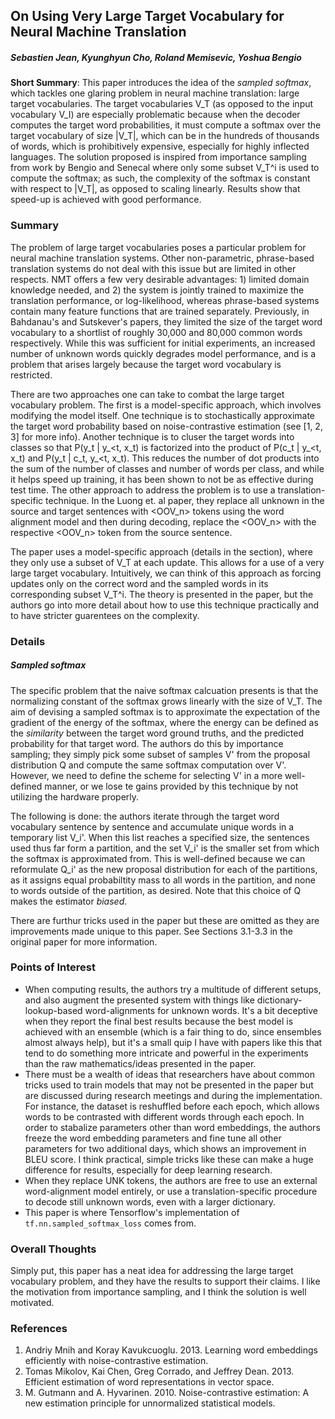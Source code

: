 ## On Using Very Large Target Vocabulary for Neural Machine Translation
##### Sebastien Jean, Kyunghyun Cho, Roland Memisevic, Yoshua Bengio

**Short Summary**: This paper introduces the idea of the *sampled softmax*, which tackles one glaring problem in neural machine translation: large target vocabularies. The target vocabularies V_T (as opposed to the input vocabulary V_I) are especially problematic because when the decoder computes the target word probabilities, it must compute a softmax over the target vocabulary of size |V_T|, which can be in the hundreds of thousands of words, which is prohibitively expensive, especially for highly inflected languages. The solution proposed is inspired from importance sampling from work by Bengio and Senecal where only some subset V_T^i is used to compute the softmax; as such, the complexity of the softmax is constant with respect to |V_T|, as opposed to scaling linearly. Results show that speed-up is achieved with good performance.

### Summary
The problem of large target vocabularies poses a particular problem for neural machine translation systems. Other non-parametric, phrase-based translation systems do not deal with this issue but are limited in other respects. NMT offers a few very desirable advantages: 1) limited domain knowledge needed, and 2) the system is jointly trained to maximize the translation performance, or log-likelihood, whereas phrase-based systems contain many feature functions that are trained separately. Previously, in Bahdanau's and Sutskever's papers, they limited the size of the target word vocabulary to a shortlist of roughly 30,000 and 80,000 common words respectively. While this was sufficient for initial experiments, an increased number of unknown words quickly degrades model performance, and is a problem that arises largely because the target word vocabulary is restricted.

There are two approaches one can take to combat the large target vocabulary problem. The first is a model-specific approach, which involves modifying the model itself. One technique is to stochastically approximate the target word probability based on noise-contrastive estimation (see [1, 2, 3] for more info). Another technique is to cluser the target words into classes so that P(y_t | y_<t, x_t) is factorized into the product of P(c_t | y_<t, x_t) and P(y_t | c_t, y_<t, x_t). This reduces the number of dot products into the sum of the number of classes and number of words per class, and while it helps speed up training, it has been shown to not be as effective during test time. The other approach to address the problem is to use a translation-specific technique. In the Luong et. al paper, they replace all unknown in the source and target sentences with <OOV_n> tokens using the word alignment model and then during decoding, replace the <OOV_n> with the respective <OOV_n> token from the source sentence.

The paper uses a model-specific approach (details in the section), where they only use a subset of V_T at each update. This allows for a use of a very large target vocabulary. Intuitively, we can think of this approach as forcing updates only on the correct word and the sampled words in its corresponding subset V_T^i. The theory is presented in the paper, but the authors go into more detail about how to use this technique practically and to have stricter guarentees on the complexity.

### Details
##### Sampled softmax
The specific problem that the naive softmax calcuation presents is that the normalizing constant of the softmax grows linearly with the size of V_T. The aim of devising a sampled softmax is to approximate the expectation of the gradient of the energy of the softmax, where the energy can be defined as the *similarity* between the target word ground truths, and the predicted probability for that target word. The authors do this by importance sampling; they simply pick some subset of samples V' from the proposal distribution Q and compute the same softmax computation over V'. However, we need to define the scheme for selecting V' in a more well-defined manner, or we lose te gains provided by this technique by not utilizing the hardware properly.

The following is done: the authors iterate through the target word vocabulary sentence by sentence and accumulate unique words in a temporary list V_i'. When this list reaches a specified size, the sentences used thus far form a partition, and the set V_i' is the smaller set from which the softmax is approximated from. This is well-defined because we can reformulate Q_i' as the new proposal distribution for each of the partitions, as it assigns equal probabiltity mass to all words in the partition, and none to words outside of the partition, as desired. Note that this choice of Q makes the estimator *biased*.

There are furthur tricks used in the paper but these are omitted as they are improvements made unique to this paper. See Sections 3.1-3.3 in the original paper for more information.

### Points of Interest
* When computing results, the authors try a multitude of different setups, and also augment the presented system with things like dictionary-lookup-based word-alignments for unknown words. It's a bit deceptive when they report the final best results because the best model is achieved with an ensemble (which is a fair thing to do, since ensembles almost always help), but it's a small quip I have with papers like this that tend to do something more intricate and powerful in the experiments than the raw mathematics/ideas presented in the paper.
* There must be a wealth of ideas that researchers have about common tricks used to train models that may not be presented in the paper but are discussed during research meetings and during the implementation. For instance, the dataset is reshuffled before each epoch, which allows words to be contrasted with different words through each epoch. In order to stabalize parameters other than word embeddings, the authors freeze the word embedding parameters and fine tune all other parameters for two additional days, which shows an improvement in BLEU score. I think practical, simple tricks like these can make a huge difference for results, especially for deep learning research.
* When they replace UNK tokens, the authors are free to use an external word-alignment model entirely, or use a translation-specific procedure to decode still unknown words, even with a larger dictionary.
* This paper is where Tensorflow's implementation of `tf.nn.sampled_softmax_loss` comes from.

### Overall Thoughts
Simply put, this paper has a neat idea for addressing the large target vocabulary problem, and they have the results to support their claims. I like the motivation from importance sampling, and I think the solution is well motivated.

### References
1. Andriy Mnih and Koray Kavukcuoglu. 2013. Learning word embeddings efficiently with noise-contrastive estimation.
2. Tomas Mikolov, Kai Chen, Greg Corrado, and Jeffrey Dean. 2013. Efficient estimation of word representations in vector space.
3. M. Gutmann and A. Hyvarinen. 2010. Noise-contrastive estimation: A new estimation principle for unnormalized statistical models.

